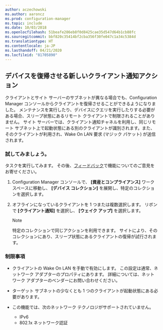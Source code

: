 ```yaml
---
author: aczechowski
ms.author: aaroncz
ms.prod: configuration-manager
ms.topic: include
ms.date: 10/03/2018
ms.openlocfilehash: 51beafe286eb8f0d8425cae35d547d64b1cb88fc
ms.sourcegitcommit: bbf820c35414bf2cba356f30fe047c1a34c5384d
ms.translationtype: HT
ms.contentlocale: ja-JP
ms.lasthandoff: 04/21/2020
ms.locfileid: "81705890"
---
```

## <a name="new-client-notification-action-to-wake-up-device"></a><a name="bkmk_wakeup"></a> デバイスを復帰させる新しいクライアント通知アクション
<!--1317364-->

クライアントとサイト サーバーのサブネットが異なる場合でも、Configuration Manager コンソールからクライアントを復帰させることができるようになりました。 メンテナンスを実行したり、デバイスにクエリを実行したりする必要がある場合、スリープ状態にあるリモート クライアントで制限されることがありません。 サイト サーバーでは、クライアント通知チャネルを利用し、同じリモート サブネット上で起動状態にある別のクライアントが識別されます。また、そのクライアントが利用され、Wake On LAN 要求 (マジック パケット) が送信されます。


### <a name="try-it-out"></a>試してみましょう。

タスクを実行してみます。 その後、[フィードバック](../../../understand/find-help.md#product-feedback)で機能についてのご意見をお寄せください。

1. Configuration Manager コンソールで、 **[資産とコンプライアンス]** ワークスペースに移動し、 **[デバイス コレクション]** を展開し、特定のコレクションを選択します。  

2. オフラインになっているクライアントを 1 つまたは複数選択します。 リボンで **[クライアント通知]** を選択し、 **[ウェイク アップ]** を選択します。  

    > [!Note]  
    > 特定のコレクションで同じアクションを利用できます。 サイトにより、そのコレクションにあり、スリープ状態にあるクライアントの復帰が試行されます。  


### <a name="limitations"></a>制限事項

- クライアントの Wake On LAN を手動で有効にします。 この設定は通常、ネットワーク アダプターのプロパティにあります。 詳細については、ネットワーク アダプターのベンダーにお問い合わせください。  

- ターゲット サブネットの少なくとも 1 つのクライアントが起動状態にある必要があります。 

- この機能では、次のネットワーク テクノロジがサポートされていません。  
    - IPv6
    - 802.1x ネットワーク認証 


